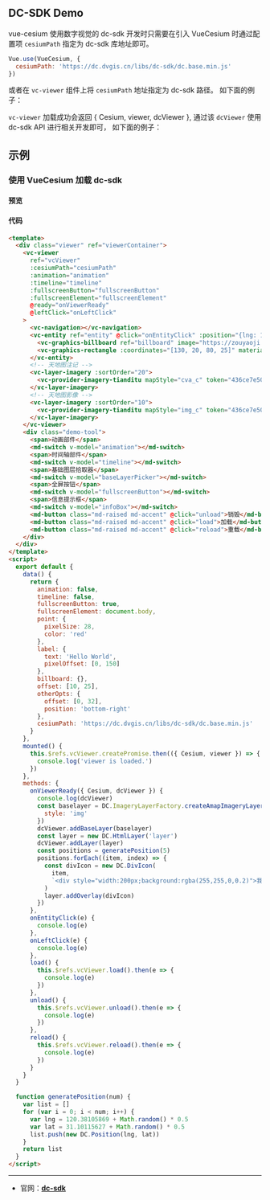 ## DC-SDK Demo

vue-cesium 使用数字视觉的 dc-sdk 开发时只需要在引入 VueCesium 时通过配置项 `cesiumPath` 指定为 dc-sdk 库地址即可。

```js
Vue.use(VueCesium, {
  cesiumPath: 'https://dc.dvgis.cn/libs/dc-sdk/dc.base.min.js'
})
```
或者在 `vc-viewer` 组件上将 `cesiumPath` 地址指定为 dc-sdk 路径。 如下面的例子：

`vc-viewer` 加载成功会返回 { Cesium, viewer, dcViewer }, 通过该 `dcViewer` 使用 dc-sdk API 进行相关开发即可， 如下面的例子：

## 示例

### 使用 VueCesium 加载 dc-sdk

#### 预览

<doc-preview>
  <template>
    <div class="viewer" ref="viewerContainer">
      <vc-viewer
        ref="vcViewer"
        :cesiumPath="cesiumPath"
        :animation="animation"
        :timeline="timeline"
        :fullscreenButton="fullscreenButton"
        :fullscreenElement="fullscreenElement"
        @ready="onViewerReady"
        @leftClick="onLeftClick"
      >
        <vc-navigation></vc-navigation>
        <vc-entity ref="entity" @click="onEntityClick" :position="{lng: 108, lat: 32}" :point="point" :label="label">
          <vc-graphics-billboard ref="billboard" image="https://zouyaoji.top/vue-cesium/favicon.png"></vc-graphics-billboard>
          <vc-graphics-rectangle :coordinates="[130, 20, 80, 25]" material="green"></vc-graphics-rectangle>
        </vc-entity>
        <!-- 天地图注记 -->
        <vc-layer-imagery :sortOrder="20">
          <vc-provider-imagery-tianditu mapStyle="cva_c" token="436ce7e50d27eede2f2929307e6b33c0"></vc-provider-imagery-tianditu>
        </vc-layer-imagery>
        <!-- 天地图影像 -->
        <vc-layer-imagery :sortOrder="10">
          <vc-provider-imagery-tianditu mapStyle="img_c" token="436ce7e50d27eede2f2929307e6b33c0"></vc-provider-imagery-tianditu>
        </vc-layer-imagery>
      </vc-viewer>
      <div class="demo-tool">
        <span>动画部件</span>
        <md-switch v-model="animation"></md-switch>
        <span>时间轴部件</span>
        <md-switch v-model="timeline"></md-switch>
        <span>基础图层拾取器</span>
        <md-switch v-model="baseLayerPicker"></md-switch>
        <span>全屏按钮</span>
        <md-switch v-model="fullscreenButton"></md-switch>
        <span>信息提示框</span>
        <md-switch v-model="infoBox"></md-switch>
        <md-button class="md-raised md-accent" @click="unload">销毁</md-button>
        <md-button class="md-raised md-accent" @click="load">加载</md-button>
        <md-button class="md-raised md-accent" @click="reload">重载</md-button>
      </div>
    </div>
  </template>
  <script>
    export default {
      data() {
        return {
          animation: false,
          timeline: false,
          fullscreenButton: true,
          fullscreenElement: document.body,
          point: {
            pixelSize: 28,
            color: 'red'
          },
          label: {
            text: 'Hello World',
            pixelOffset: [0, 150]
          },
          billboard: {},
          offset: [10, 25],
          otherOpts: {
            offset: [0, 32],
            position: 'bottom-right'
          },
          cesiumPath: 'https://dc.dvgis.cn/libs/dc-sdk/dc.base.min.js'
        }
      },
      mounted() {
        this.$refs.vcViewer.createPromise.then(({ Cesium, viewer }) => {
          console.log('viewer is loaded.')
        })
      },
      methods: {
        onViewerReady({ Cesium, dcViewer }) {
          console.log(dcViewer)
          const baselayer = DC.ImageryLayerFactory.createAmapImageryLayer({
            style: 'img'
          })
          dcViewer.addBaseLayer(baselayer)
          const layer = new DC.HtmlLayer('layer')
          dcViewer.addLayer(layer)
          const positions = generatePosition(5)
          positions.forEach((item, index) => {
            const divIcon = new DC.DivIcon(
              item,
              `<div style="width:200px;background:rgba(255,255,0,0.2)">我是一个div，你可以对我添加css样式和内容</div>`
            )
            layer.addOverlay(divIcon)
          })
        },
        onEntityClick(e) {
          console.log(e)
        },
        onLeftClick(e) {
          console.log(e)
        },
        load() {
          this.$refs.vcViewer.load().then(e => {
            console.log(e)
          })
        },
        unload() {
          this.$refs.vcViewer.unload().then(e => {
            console.log(e)
          })
        },
        reload() {
          this.$refs.vcViewer.reload().then(e => {
            console.log(e)
          })
        }
      }
    }
    function generatePosition(num) {
      var list = []
      for (var i = 0; i < num; i++) {
        var lng = 120.38105869 + Math.random() * 0.5
        var lat = 31.10115627 + Math.random() * 0.5
        list.push(new DC.Position(lng, lat))
      }
      return list
    }
  </script>
</doc-preview>

#### 代码

```html
<template>
  <div class="viewer" ref="viewerContainer">
    <vc-viewer
      ref="vcViewer"
      :cesiumPath="cesiumPath"
      :animation="animation"
      :timeline="timeline"
      :fullscreenButton="fullscreenButton"
      :fullscreenElement="fullscreenElement"
      @ready="onViewerReady"
      @leftClick="onLeftClick"
    >
      <vc-navigation></vc-navigation>
      <vc-entity ref="entity" @click="onEntityClick" :position="{lng: 108, lat: 32}" :point="point" :label="label">
        <vc-graphics-billboard ref="billboard" image="https://zouyaoji.top/vue-cesium/favicon.png"></vc-graphics-billboard>
        <vc-graphics-rectangle :coordinates="[130, 20, 80, 25]" material="green"></vc-graphics-rectangle>
      </vc-entity>
      <!-- 天地图注记 -->
      <vc-layer-imagery :sortOrder="20">
        <vc-provider-imagery-tianditu mapStyle="cva_c" token="436ce7e50d27eede2f2929307e6b33c0"></vc-provider-imagery-tianditu>
      </vc-layer-imagery>
      <!-- 天地图影像 -->
      <vc-layer-imagery :sortOrder="10">
        <vc-provider-imagery-tianditu mapStyle="img_c" token="436ce7e50d27eede2f2929307e6b33c0"></vc-provider-imagery-tianditu>
      </vc-layer-imagery>
    </vc-viewer>
    <div class="demo-tool">
      <span>动画部件</span>
      <md-switch v-model="animation"></md-switch>
      <span>时间轴部件</span>
      <md-switch v-model="timeline"></md-switch>
      <span>基础图层拾取器</span>
      <md-switch v-model="baseLayerPicker"></md-switch>
      <span>全屏按钮</span>
      <md-switch v-model="fullscreenButton"></md-switch>
      <span>信息提示框</span>
      <md-switch v-model="infoBox"></md-switch>
      <md-button class="md-raised md-accent" @click="unload">销毁</md-button>
      <md-button class="md-raised md-accent" @click="load">加载</md-button>
      <md-button class="md-raised md-accent" @click="reload">重载</md-button>
    </div>
  </div>
</template>
<script>
  export default {
    data() {
      return {
        animation: false,
        timeline: false,
        fullscreenButton: true,
        fullscreenElement: document.body,
        point: {
          pixelSize: 28,
          color: 'red'
        },
        label: {
          text: 'Hello World',
          pixelOffset: [0, 150]
        },
        billboard: {},
        offset: [10, 25],
        otherOpts: {
          offset: [0, 32],
          position: 'bottom-right'
        },
        cesiumPath: 'https://dc.dvgis.cn/libs/dc-sdk/dc.base.min.js'
      }
    },
    mounted() {
      this.$refs.vcViewer.createPromise.then(({ Cesium, viewer }) => {
        console.log('viewer is loaded.')
      })
    },
    methods: {
      onViewerReady({ Cesium, dcViewer }) {
        console.log(dcViewer)
        const baselayer = DC.ImageryLayerFactory.createAmapImageryLayer({
          style: 'img'
        })
        dcViewer.addBaseLayer(baselayer)
        const layer = new DC.HtmlLayer('layer')
        dcViewer.addLayer(layer)
        const positions = generatePosition(5)
        positions.forEach((item, index) => {
          const divIcon = new DC.DivIcon(
            item,
            `<div style="width:200px;background:rgba(255,255,0,0.2)">我是一个div，你可以对我添加css样式和内容</div>`
          )
          layer.addOverlay(divIcon)
        })
      },
      onEntityClick(e) {
        console.log(e)
      },
      onLeftClick(e) {
        console.log(e)
      },
      load() {
        this.$refs.vcViewer.load().then(e => {
          console.log(e)
        })
      },
      unload() {
        this.$refs.vcViewer.unload().then(e => {
          console.log(e)
        })
      },
      reload() {
        this.$refs.vcViewer.reload().then(e => {
          console.log(e)
        })
      }
    }
  }

  function generatePosition(num) {
    var list = []
    for (var i = 0; i < num; i++) {
      var lng = 120.38105869 + Math.random() * 0.5
      var lat = 31.10115627 + Math.random() * 0.5
      list.push(new DC.Position(lng, lat))
    }
    return list
  }
</script>
```

---

- 官网：**[dc-sdk](http://dc.dvgis.cn/#/index)**
